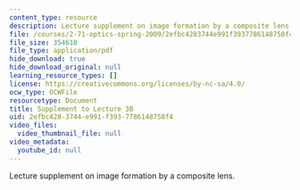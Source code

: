 ```yaml
---
content_type: resource
description: Lecture supplement on image formation by a composite lens.
file: /courses/2-71-optics-spring-2009/2efbc4283744e991f3937786148758f4_MIT2_71S09_supp05.pdf
file_size: 354610
file_type: application/pdf
hide_download: true
hide_download_original: null
learning_resource_types: []
license: https://creativecommons.org/licenses/by-nc-sa/4.0/
ocw_type: OCWFile
resourcetype: Document
title: Supplement to Lecture 3B
uid: 2efbc428-3744-e991-f393-7786148758f4
video_files:
  video_thumbnail_file: null
video_metadata:
  youtube_id: null
---
```

Lecture supplement on image formation by a composite lens.